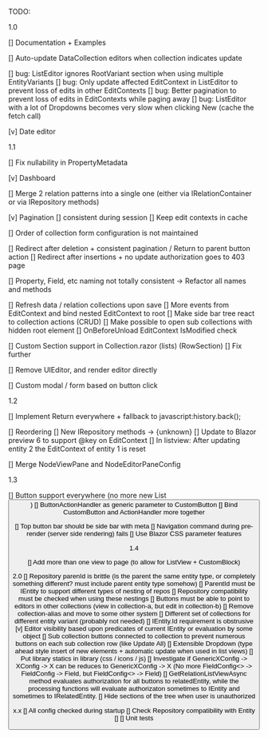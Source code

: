 TODO:

1.0

[] Documentation + Examples

[] Auto-update DataCollection editors when collection indicates update

[] bug: ListEditor ignores RootVariant section when using multiple EntityVariants
[] bug: Only update affected EditContext in ListEditor to prevent loss of edits in other EditContexts
[] bug: Better pagination to prevent loss of edits in EditContexts while paging away
[] bug: ListEditor with a lot of Dropdowns becomes very slow when clicking New (cache the fetch call)

[v] Date editor

1.1

[] Fix nullability in PropertyMetadata

[v] Dashboard

[] Merge 2 relation patterns into a single one (either via IRelationContainer or via IRepository methods)

[v] Pagination 
    [] consistent during session
    [] Keep edit contexts in cache

[] Order of collection form configuration is not maintained
  
[] Redirect after deletion + consistent pagination / Return to parent button action
[] Redirect after insertions + no update authorization goes to 403 page

[] Property, Field, etc naming not totally consistent -> Refactor all names and methods

[] Refresh data / relation collections upon save
    [] More events from EditContext and bind nested EditContext to root
    [] Make side bar tree react to collection actions (CRUD)
        [] Make possible to open sub collections with hidden root element
    [] OnBeforeUnload EditContext IsModified check

[] Custom Section support in Collection.razor (lists) (RowSection)
    [] Fix further

[] Remove UIEditor, and render editor directly

[] Custom modal / form based on button click

1.2

[] Implement Return everywhere + fallback to javascript:history.back();

[] Reordering
    [] New IRepository methods
        -> {unknown}
    [] Update to Blazor preview 6 to support @key on EditContext
        [] In listview: After updating entity 2 the EditContext of entity 1 is reset

[] Merge NodeViewPane and NodeEditorPaneConfig

1.3

[] Button support everywhere (no more new List<Button>)
    [] ButtonActionHandler as generic parameter to CustomButton
    [] Bind CustomButton and ActionHandler more together

[] Top button bar should be side bar with meta
[] Navigation command during pre-render (server side rendering) fails
[] Use Blazor CSS parameter features

1.4

[] Add more than one view to page (to allow for ListView + CustomBlock)

2.0
[] Repository parenId is brittle (is the parent the same entity type, or completely something different? must include parent entity type somehow)
    [] ParentId must be IEntity to support different types of nesting of repos
    [] Repository compatibility must be checked when using these nestings
    [] Buttons must be able to point to editors in other collections (view in collection-a, but edit in collection-b)
    [] Remove collection-alias and move to some other system
[] Different set of collections for different entity variant (probably not needed)
[] IEntity.Id requirement is obstrusive
[v] Editor visibility based upon predicates of current IEntity or evaluation by some object
[] Sub collection buttons connected to collection to prevent numerous buttons on each sub collection row (like Update All)
[] Extensible Dropdown (type ahead style insert of new elements + automatic update when used in list views)
[] Put library statics in library (css / icons / js)
[] Investigate if GenericXConfig -> XConfig -> X can be reduces to GenericXConfig -> X (No more FieldConfig<> -> FieldConfig -> Field, but FieldConfig<> -> Field)
[] GetRelationListViewAsync method evaluates authorization for all buttons to relatedEntity, while the processing functions will evaluate authorizaton sometimes to IEntity and sometimes to IRelatedEntity.
[] Hide sections of the tree when user is unauthorized

x.x
[] All config checked during startup
    [] Check Repository compatibility with Entity
    []
[] Unit tests